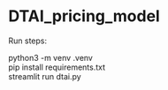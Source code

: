 # DTAI_pricing_model

Run steps:

python3 -m venv .venv </br>
pip install requirements.txt </br>
streamlit run dtai.py
